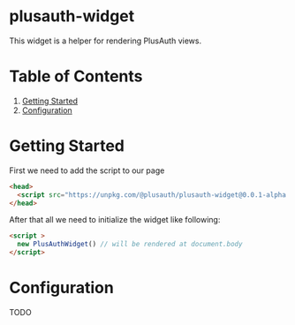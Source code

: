 # plusauth-widget
This widget is a helper for rendering PlusAuth views.

# Table of Contents
1. [Getting Started](#getting-started)
2. [Configuration](#configuration)

# Getting Started
First we need to add the script to our page
```html
<head>
  <script src="https://unpkg.com/@plusauth/plusauth-widget@0.0.1-alpha.2/dist/plusauth-widget.min.js" type="application/javascript"></script>
</head>
```
After that all we need to initialize the widget like following:
```html
<script >
  new PlusAuthWidget() // will be rendered at document.body
</script>
```

# Configuration
TODO
